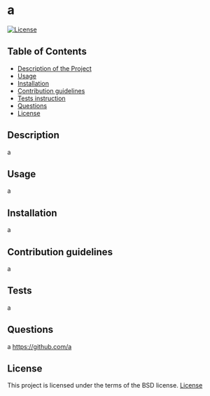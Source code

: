 # a

[![License](https://img.shields.io/badge/License-BSD_3--Clause-blue.svg)](https://opensource.org/licenses/BSD-3-Clause)

## Table of Contents

- [Description of the Project](#description)
- [Usage](#usage)
- [Installation](#installation)
- [Contribution guidelines](#contributing)
- [Tests instruction](#tests)
- [Questions](#questions)
- [License](#license)

## Description

a

## Usage

a

## Installation

a

## Contribution guidelines

a

## Tests

a

## Questions

a
https://github.com/a

## License

This project is licensed under the terms of the BSD license.
[License](https://opensource.org/licenses/BSD-3-Clause)
